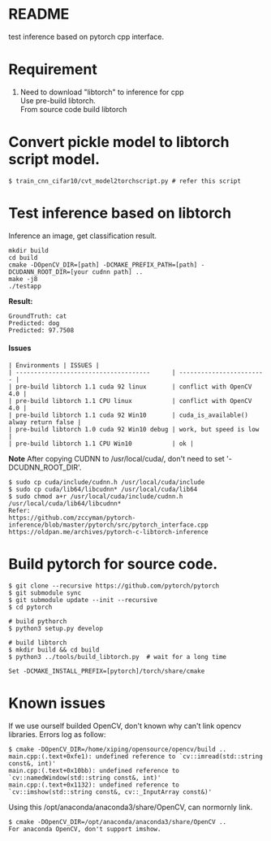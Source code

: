 # README
test inference based on pytorch cpp interface.

# Requirement
1. Need to download "libtorch" to inference for cpp <br>
	Use pre-build libtorch. 	<br>
	From source code build libtorch 	<br>

# Convert pickle model to libtorch script model.

	$ train_cnn_cifar10/cvt_model2torchscript.py # refer this script

# Test inference based on libtorch
Inference an image, get classification result.

	mkdir build
	cd build
	cmake -DOpenCV_DIR=[path] -DCMAKE_PREFIX_PATH=[path] -DCUDANN_ROOT_DIR=[your cudnn path] ..
	make -j8
	./testapp

**Result:**

	GroundTruth: cat
	Predicted: dog
	Predicted: 97.7508
	
#### Issues
	| Environments | ISSUES |
	| -------------------------------------      | ------------------------ |
	| pre-build libtorch 1.1 cuda 92 linux       | conflict with OpenCV 4.0 |
	| pre-build libtorch 1.1 CPU linux           | conflict with OpenCV 4.0 |
	| pre-build libtorch 1.1 cuda 92 Win10       | cuda_is_available() alway return false |
	| pre-build libtorch 1.0 cuda 92 Win10 debug | work, but speed is low |
	| pre-build libtorch 1.1 CPU Win10           | ok |


**Note** After copying CUDNN to /usr/local/cuda/, don't need to set '-DCUDNN_ROOT_DIR'.

	$ sudo cp cuda/include/cudnn.h /usr/local/cuda/include
	$ sudo cp cuda/lib64/libcudnn* /usr/local/cuda/lib64
	$ sudo chmod a+r /usr/local/cuda/include/cudnn.h /usr/local/cuda/lib64/libcudnn*
	Refer:
	https://github.com/zccyman/pytorch-inference/blob/master/pytorch/src/pytorch_interface.cpp
	https://oldpan.me/archives/pytorch-c-libtorch-inference

# Build pytorch for source code.

	$ git clone --recursive https://github.com/pytorch/pytorch
	$ git submodule sync
	$ git submodule update --init --recursive
	$ cd pytorch

	# build pythorch
	$ python3 setup.py develop

	# build libtorch
	$ mkdir build && cd build
	$ python3 ../tools/build_libtorch.py  # wait for a long time

	Set -DCMAKE_INSTALL_PREFIX=[pytorch]/torch/share/cmake

# Known issues
If we use ourself builded OpenCV, don't known why can't link opencv libraries. Errors log as follow: <br>

	$ cmake -DOpenCV_DIR=/home/xiping/opensource/opencv/build ..
	main.cpp:(.text+0xfe1): undefined reference to `cv::imread(std::string const&, int)'
	main.cpp:(.text+0x10bb): undefined reference to `cv::namedWindow(std::string const&, int)'
	main.cpp:(.text+0x1132): undefined reference to `cv::imshow(std::string const&, cv::_InputArray const&)'

Using this /opt/anaconda/anaconda3/share/OpenCV, can normornly link. <br>

	$ cmake -DOpenCV_DIR=/opt/anaconda/anaconda3/share/OpenCV ..
	For anaconda OpenCV, don't support imshow.

